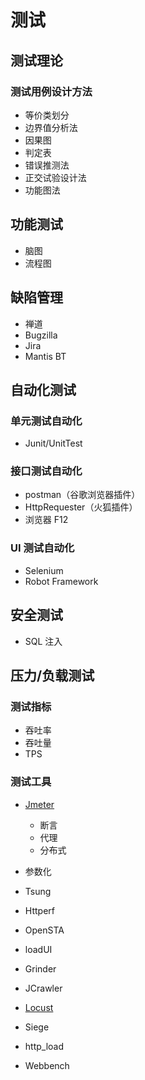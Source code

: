 # 测试
## 测试理论
### 测试用例设计方法
  - 等价类划分
  - 边界值分析法
  - 因果图
  - 判定表
  - 错误推测法
  - 正交试验设计法
  - 功能图法

## 功能测试
  - 脑图
  - 流程图

## 缺陷管理
  - 禅道
  - Bugzilla
  - Jira
  - Mantis BT

## 自动化测试
### 单元测试自动化
  - Junit/UnitTest

### 接口测试自动化
  - postman（谷歌浏览器插件）
  - HttpRequester（火狐插件）
  - 浏览器 F12

### UI 测试自动化
  - Selenium
  - Robot Framework

## 安全测试
  - SQL 注入

## 压力/负载测试
### 测试指标
  - 吞吐率
  - 吞吐量
  - TPS
### 测试工具
- [Jmeter](http://jmeter.apache.org/)

  - 断言
  - 代理
  - 分布式

- 参数化
- Tsung
- Httperf
- OpenSTA
- loadUI
- Grinder
- JCrawler
- [Locust](http://locust.io/)
- Siege
- http_load
- Webbench

